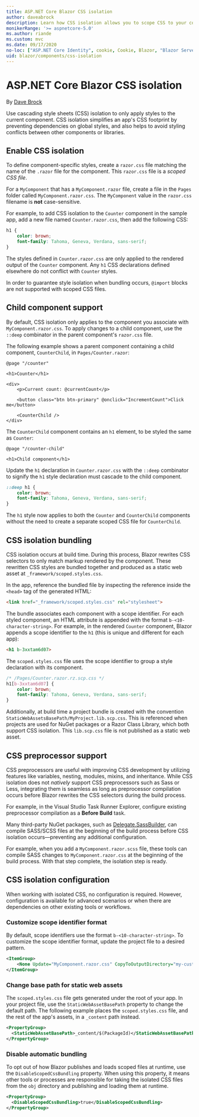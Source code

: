 ```yaml
---
title: ASP.NET Core Blazor CSS isolation
author: daveabrock
description: Learn how CSS isolation allows you to scope CSS to your components, which can simplify your CSS and avoid collisions with other components or libraries.
monikerRange: '>= aspnetcore-5.0'
ms.author: riande
ms.custom: mvc
ms.date: 09/17/2020
no-loc: ["ASP.NET Core Identity", cookie, Cookie, Blazor, "Blazor Server", "Blazor WebAssembly", "Identity", "Let's Encrypt", Razor, SignalR]
uid: blazor/components/css-isolation
---
```

# ASP.NET Core Blazor CSS isolation

By [Dave Brock](https://twitter.com/daveabrock)

Use cascading style sheets (CSS) isolation to only apply styles to the current component. CSS isolation simplifies an app's CSS footprint by preventing dependencies on global styles, and also helps to avoid styling conflicts between other components or libraries.

## Enable CSS isolation 

To define component-specific styles, create a `razor.css` file matching the name of the `.razor` file for the component. This `razor.css` file is a *scoped CSS file*. 

For a `MyComponent` that has a `MyComponent.razor` file, create a file in the `Pages` folder called `MyComponent.razor.css`. The `MyComponent` value in the `razor.css` filename is **not** case-sensitive.

For example, to add CSS isolation to the `Counter` component in the sample app, add a new file named `Counter.razor.css`, then add the following CSS:

```css
h1 { 
    color: brown;
    font-family: Tahoma, Geneva, Verdana, sans-serif;
}
```

The styles defined in `Counter.razor.css` are only applied to the rendered output of the `Counter` component. Any `h1` CSS declarations defined elsewhere do not conflict with `Counter` styles.

In order to guarantee style isolation when bundling occurs, `@import` blocks are not supported with scoped CSS files.

## Child component support

By default, CSS isolation only applies to the component you associate with `MyComponent.razor.css`. To apply changes to a child component, use the `::deep` combinator in the parent component's `razor.css` file.

The following example shows a parent component containing a child component, `CounterChild`, in `Pages/Counter.razor`:

```razor
@page "/counter"

<h1>Counter</h1>

<div>
    <p>Current count: @currentCount</p>

    <button class="btn btn-primary" @onclick="IncrementCount">Click me</button>

    <CounterChild />
</div>
```

The `CounterChild` component contains an `h1` element, to be styled the same as `Counter`:

```razor
@page "/counter-child"

<h1>Child component</h1>
```

Update the `h1` declaration in `Counter.razor.css` with the `::deep` combinator to signify the `h1` style declaration must cascade to the child component.

```css
::deep h1 { 
    color: brown;
    font-family: Tahoma, Geneva, Verdana, sans-serif;
}

```

The `h1` style now applies to both the `Counter` and `CounterChild` components without the need to create a separate scoped CSS file for `CounterChild`.

## CSS isolation bundling

CSS isolation occurs at build time. During this process, Blazor rewrites CSS selectors to only match markup rendered by the component. These rewritten CSS styles are bundled together and produced as a static web asset at `_framework/scoped.styles.css`.

In the app, reference the bundled file by inspecting the reference inside the `<head>` tag of the generated HTML:

```html
<link href="_framework/scoped.styles.css" rel="stylesheet">
```

The bundle associates each component with a scope identifier. For each styled component, an HTML attribute is appended with the format `b-<10-character-string>`. For example, in the rendered `Counter` component, Blazor appends a scope identifier to the `h1` (this is unique and different for each app):

```html
<h1 b-3xxtam6d07>
```

The `scoped.styles.css` file uses the scope identifier to group a style declaration with its component.

```css
/* /Pages/Counter.razor.rz.scp.css */
h1[b-3xxtam6d07] {
    color: brown;
    font-family: Tahoma, Geneva, Verdana, sans-serif;
}
```

Additionally, at build time a project bundle is created with the convention `StaticWebAssetsBasePath/MyProject.lib.scp.css`. This is referenced when projects are used for NuGet packages or a Razor Class Library, which both support CSS isolation. This `lib.scp.css` file is not published as a static web asset.

## CSS preprocessor support

CSS preprocessors are useful with improving CSS development by utilizing features like variables, nesting, modules, mixins, and inheritance. While CSS isolation does not *natively* support CSS preprocessors such as Sass or Less, integrating them is seamless as long as preprocessor compilation occurs before Blazor rewrites the CSS selectors during the build process.

For example, in the Visual Studio Task Runner Explorer, configure existing preprocessor compilation as a **Before Build** task.

Many third-party NuGet packages, such as [Delegate.SassBuilder](https://www.nuget.org/packages/Delegate.SassBuilder/), can compile SASS/SCSS files at the beginning of the build process before CSS isolation occurs—preventing any additional configuration.

For example, when you add a `MyComponent.razor.scss` file, these tools can compile SASS changes to `MyComponent.razor.css` at the beginning of the build process. With that step complete, the isolation step is ready. 

## CSS isolation configuration

When working with isolated CSS, no configuration is required. However, configuration is available for advanced scenarios or when there are dependencies on other existing tools or workflows.

### Customize scope identifier format

By default, scope identifiers use the format `b-<10-character-string>`. To customize the scope identifier format, update the project file to a desired pattern.

```xml
<ItemGroup>
    <None Update="MyComponent.razor.css" CopyToOutputDirectory="my-custom-scope-identifier" />
</ItemGroup>
```

### Change base path for static web assets

The `scoped.styles.css` file gets generated under the root of your app. In your project file, use the `StaticWebAssetBasePath` property to change the default path. The following example places the `scoped.styles.css` file, and the rest of the app's assets, in a `_content` path instead.

```xml
<PropertyGroup>
  <StaticWebAssetBasePath>_content/$(PackageId)</StaticWebAssetBasePath>
</PropertyGroup>
```

### Disable automatic bundling

To opt out of how Blazor publishes and loads scoped files at runtime, use the `DisableScopedCssBundling` property. When using this property, it means other tools or processes are responsible for taking the isolated CSS files from the `obj` directory and publishing and loading them at runtime.

```xml
<PropertyGroup>
  <DisableScopedCssBundling>true</DisableScopedCssBundling>
</PropertyGroup>
```






